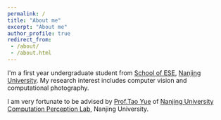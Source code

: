 ```yaml
---
permalink: /
title: "About me"
excerpt: "About me"
author_profile: true
redirect_from: 
 - /about/
 - /about.html
---
```


I'm a first year undergraduate student from [School of ESE](https://ese.nju.edu.cn/), [Nanjing University](https://www.nju.edu.cn/). My research interest includes computer vision and computational photography.

I am very fortunate to be advised by [Prof.Tao Yue](https://computationalperceptionlab.github.io/member/assert/Yuetao/index.html) of [Nanjing University Computation Perception Lab](https://computationalperceptionlab.github.io), Nanjing University.
